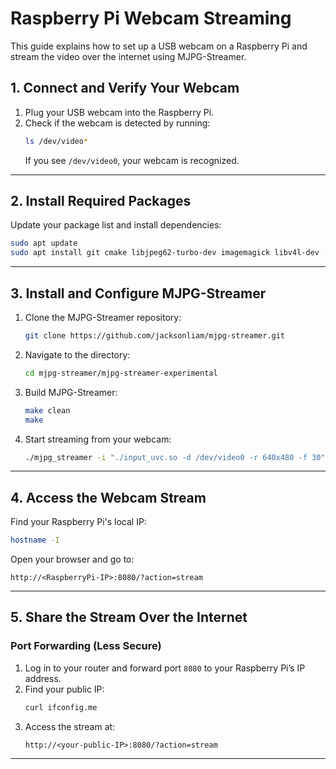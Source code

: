 # Raspberry Pi Webcam Streaming

This guide explains how to set up a USB webcam on a Raspberry Pi and stream the video over the internet using MJPG-Streamer.

## **1. Connect and Verify Your Webcam**
1. Plug your USB webcam into the Raspberry Pi.
2. Check if the webcam is detected by running:
   ```bash
   ls /dev/video*
   ```
   If you see `/dev/video0`, your webcam is recognized.

---

## **2. Install Required Packages**
Update your package list and install dependencies:
```bash
sudo apt update
sudo apt install git cmake libjpeg62-turbo-dev imagemagick libv4l-dev -y
```

---

## **3. Install and Configure MJPG-Streamer**
1. Clone the MJPG-Streamer repository:
   ```bash
   git clone https://github.com/jacksonliam/mjpg-streamer.git
   ```
2. Navigate to the directory:
   ```bash
   cd mjpg-streamer/mjpg-streamer-experimental
   ```
3. Build MJPG-Streamer:
   ```bash
   make clean
   make
   ```
4. Start streaming from your webcam:
   ```bash
   ./mjpg_streamer -i "./input_uvc.so -d /dev/video0 -r 640x480 -f 30" -o "./output_http.so -w ./www"
   ```

---

## **4. Access the Webcam Stream**
Find your Raspberry Pi's local IP:
```bash
hostname -I
```
Open your browser and go to:
```
http://<RaspberryPi-IP>:8080/?action=stream
```

---

## **5. Share the Stream Over the Internet**

### **Port Forwarding (Less Secure)**
1. Log in to your router and forward port `8080` to your Raspberry Pi’s IP address.
2. Find your public IP:
   ```bash
   curl ifconfig.me
   ```
3. Access the stream at:
   ```
   http://<your-public-IP>:8080/?action=stream
   ```

---


